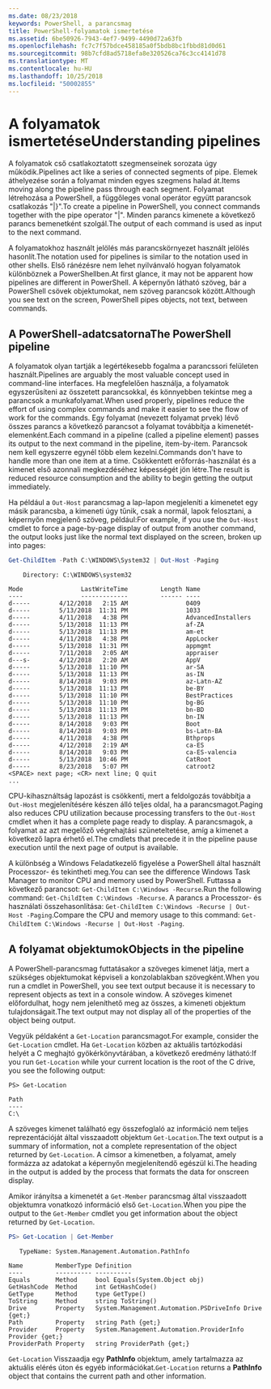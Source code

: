 ```yaml
---
ms.date: 08/23/2018
keywords: PowerShell, a parancsmag
title: PowerShell-folyamatok ismertetése
ms.assetid: 6be50926-7943-4ef7-9499-4490d72a63fb
ms.openlocfilehash: fc7c7f57bdce458185a0f5bdb8bc1fbbd81d0d61
ms.sourcegitcommit: 98b7cfd8ad5718efa8e320526ca76c3cc4141d78
ms.translationtype: MT
ms.contentlocale: hu-HU
ms.lasthandoff: 10/25/2018
ms.locfileid: "50002855"
---
```

# <a name="understanding-pipelines"></a><span data-ttu-id="09725-103">A folyamatok ismertetése</span><span class="sxs-lookup"><span data-stu-id="09725-103">Understanding pipelines</span></span>

<span data-ttu-id="09725-104">A folyamatok cső csatlakoztatott szegmenseinek sorozata úgy működik.</span><span class="sxs-lookup"><span data-stu-id="09725-104">Pipelines act like a series of connected segments of pipe.</span></span> <span data-ttu-id="09725-105">Elemek áthelyezése során a folyamat minden egyes szegmens halad át.</span><span class="sxs-lookup"><span data-stu-id="09725-105">Items moving along the pipeline pass through each segment.</span></span> <span data-ttu-id="09725-106">Folyamat létrehozása a PowerShell, a függőleges vonal operátor együtt parancsok csatlakozás "|}".</span><span class="sxs-lookup"><span data-stu-id="09725-106">To create a pipeline in PowerShell, you connect commands together with the pipe operator "|".</span></span> <span data-ttu-id="09725-107">Minden parancs kimenete a következő parancs bemenetként szolgál.</span><span class="sxs-lookup"><span data-stu-id="09725-107">The output of each command is used as input to the next command.</span></span>

<span data-ttu-id="09725-108">A folyamatokhoz használt jelölés más parancskörnyezet használt jelölés hasonlít.</span><span class="sxs-lookup"><span data-stu-id="09725-108">The notation used for pipelines is similar to the notation used in other shells.</span></span> <span data-ttu-id="09725-109">Első ránézésre nem lehet nyilvánvaló hogyan folyamatok különböznek a PowerShellben.</span><span class="sxs-lookup"><span data-stu-id="09725-109">At first glance, it may not be apparent how pipelines are different in PowerShell.</span></span> <span data-ttu-id="09725-110">A képernyőn látható szöveg, bár a PowerShell csövek objektumokat, nem szöveg parancsok között.</span><span class="sxs-lookup"><span data-stu-id="09725-110">Although you see text on the screen, PowerShell pipes objects, not text, between commands.</span></span>

## <a name="the-powershell-pipeline"></a><span data-ttu-id="09725-111">A PowerShell-adatcsatorna</span><span class="sxs-lookup"><span data-stu-id="09725-111">The PowerShell pipeline</span></span>

<span data-ttu-id="09725-112">A folyamatok olyan tartják a legértékesebb fogalma a parancssori felületen használt.</span><span class="sxs-lookup"><span data-stu-id="09725-112">Pipelines are arguably the most valuable concept used in command-line interfaces.</span></span> <span data-ttu-id="09725-113">Ha megfelelően használja, a folyamatok egyszerűsíteni az összetett parancsokkal, és könnyebben tekintse meg a parancsok a munkafolyamat.</span><span class="sxs-lookup"><span data-stu-id="09725-113">When used properly, pipelines reduce the effort of using complex commands and make it easier to see the flow of work for the commands.</span></span> <span data-ttu-id="09725-114">Egy folyamat (nevezett folyamat prvek) lévő összes parancs a következő parancsot a folyamat továbbítja a kimenetét-elemenként.</span><span class="sxs-lookup"><span data-stu-id="09725-114">Each command in a pipeline (called a pipeline element) passes its output to the next command in the pipeline, item-by-item.</span></span> <span data-ttu-id="09725-115">Parancsok nem kell egyszerre egynél több elem kezelni.</span><span class="sxs-lookup"><span data-stu-id="09725-115">Commands don't have to handle more than one item at a time.</span></span> <span data-ttu-id="09725-116">Csökkentett erőforrás-használat és a kimenet első azonnali megkezdéséhez képességét jön létre.</span><span class="sxs-lookup"><span data-stu-id="09725-116">The result is reduced resource consumption and the ability to begin getting the output immediately.</span></span>

<span data-ttu-id="09725-117">Ha például a `Out-Host` parancsmag a lap-lapon megjeleníti a kimenetet egy másik parancsba, a kimeneti úgy tűnik, csak a normál, lapok felosztani, a képernyőn megjelenő szöveg, például:</span><span class="sxs-lookup"><span data-stu-id="09725-117">For example, if you use the `Out-Host` cmdlet to force a page-by-page display of output from another command, the output looks just like the normal text displayed on the screen, broken up into pages:</span></span>

```powershell
Get-ChildItem -Path C:\WINDOWS\System32 | Out-Host -Paging
```

```Output
    Directory: C:\WINDOWS\system32

Mode                LastWriteTime         Length Name
----                -------------         ------ ----
d-----        4/12/2018   2:15 AM                0409
d-----        5/13/2018  11:31 PM                1033
d-----        4/11/2018   4:38 PM                AdvancedInstallers
d-----        5/13/2018  11:13 PM                af-ZA
d-----        5/13/2018  11:13 PM                am-et
d-----        4/11/2018   4:38 PM                AppLocker
d-----        5/13/2018  11:31 PM                appmgmt
d-----        7/11/2018   2:05 AM                appraiser
d---s-        4/12/2018   2:20 AM                AppV
d-----        5/13/2018  11:10 PM                ar-SA
d-----        5/13/2018  11:13 PM                as-IN
d-----        8/14/2018   9:03 PM                az-Latn-AZ
d-----        5/13/2018  11:13 PM                be-BY
d-----        5/13/2018  11:10 PM                BestPractices
d-----        5/13/2018  11:10 PM                bg-BG
d-----        5/13/2018  11:13 PM                bn-BD
d-----        5/13/2018  11:13 PM                bn-IN
d-----        8/14/2018   9:03 PM                Boot
d-----        8/14/2018   9:03 PM                bs-Latn-BA
d-----        4/11/2018   4:38 PM                Bthprops
d-----        4/12/2018   2:19 AM                ca-ES
d-----        8/14/2018   9:03 PM                ca-ES-valencia
d-----        5/13/2018  10:46 PM                CatRoot
d-----        8/23/2018   5:07 PM                catroot2
<SPACE> next page; <CR> next line; Q quit
...
```

<span data-ttu-id="09725-118">CPU-kihasználtság lapozást is csökkenti, mert a feldolgozás továbbítja a `Out-Host` megjelenítésére készen álló teljes oldal, ha a parancsmagot.</span><span class="sxs-lookup"><span data-stu-id="09725-118">Paging also reduces CPU utilization because processing transfers to the `Out-Host` cmdlet when it has a complete page ready to display.</span></span> <span data-ttu-id="09725-119">A parancsmagok, a folyamat az azt megelőző végrehajtási szüneteltetése, amíg a kimenet a következő lapra érhető el.</span><span class="sxs-lookup"><span data-stu-id="09725-119">The cmdlets that precede it in the pipeline pause execution until the next page of output is available.</span></span>

<span data-ttu-id="09725-120">A különbség a Windows Feladatkezelő figyelése a PowerShell által használt Processzor- és tekintheti meg.</span><span class="sxs-lookup"><span data-stu-id="09725-120">You can see the difference Windows Task Manager to monitor CPU and memory used by PowerShell.</span></span> <span data-ttu-id="09725-121">Futtassa a következő parancsot: `Get-ChildItem C:\Windows -Recurse`.</span><span class="sxs-lookup"><span data-stu-id="09725-121">Run the following command: `Get-ChildItem C:\Windows -Recurse`.</span></span> <span data-ttu-id="09725-122">A parancs a Processzor- és használati összehasonlítása: `Get-ChildItem C:\Windows -Recurse | Out-Host -Paging`.</span><span class="sxs-lookup"><span data-stu-id="09725-122">Compare the CPU and memory usage to this command: `Get-ChildItem C:\Windows -Recurse | Out-Host -Paging`.</span></span>

## <a name="objects-in-the-pipeline"></a><span data-ttu-id="09725-123">A folyamat objektumok</span><span class="sxs-lookup"><span data-stu-id="09725-123">Objects in the pipeline</span></span>

<span data-ttu-id="09725-124">A PowerShell-parancsmag futtatásakor a szöveges kimenet látja, mert a szükséges objektumokat képviseli a konzolablakban szövegként.</span><span class="sxs-lookup"><span data-stu-id="09725-124">When you run a cmdlet in PowerShell, you see text output because it is necessary to represent objects as text in a console window.</span></span> <span data-ttu-id="09725-125">A szöveges kimenet előfordulhat, hogy nem jeleníthető meg az összes, a kimeneti objektum tulajdonságait.</span><span class="sxs-lookup"><span data-stu-id="09725-125">The text output may not display all of the properties of the object being output.</span></span>

<span data-ttu-id="09725-126">Vegyük példaként a `Get-Location` parancsmagot.</span><span class="sxs-lookup"><span data-stu-id="09725-126">For example, consider the `Get-Location` cmdlet.</span></span> <span data-ttu-id="09725-127">Ha `Get-Location` közben az aktuális tartózkodási helyét a C meghajtó gyökérkönyvtárában, a következő eredmény látható:</span><span class="sxs-lookup"><span data-stu-id="09725-127">If you run `Get-Location` while your current location is the root of the C drive, you see the following output:</span></span>

```
PS> Get-Location

Path
----
C:\
```

<span data-ttu-id="09725-128">A szöveges kimenet található egy összefoglaló az információ nem teljes reprezentációját által visszaadott objektum `Get-Location`.</span><span class="sxs-lookup"><span data-stu-id="09725-128">The text output is a summary of information, not a complete representation of the object returned by `Get-Location`.</span></span> <span data-ttu-id="09725-129">A címsor a kimenetben, a folyamat, amely formázza az adatokat a képernyőn megjelenítendő egészül ki.</span><span class="sxs-lookup"><span data-stu-id="09725-129">The heading in the output is added by the process that formats the data for onscreen display.</span></span>

<span data-ttu-id="09725-130">Amikor irányítsa a kimenetét a `Get-Member` parancsmag által visszaadott objektumra vonatkozó információ első `Get-Location`.</span><span class="sxs-lookup"><span data-stu-id="09725-130">When you pipe the output to the `Get-Member` cmdlet you get information about the object returned by `Get-Location`.</span></span>

```powershell
PS> Get-Location | Get-Member
```

```Output
   TypeName: System.Management.Automation.PathInfo

Name         MemberType Definition
----         ---------- ----------
Equals       Method     bool Equals(System.Object obj)
GetHashCode  Method     int GetHashCode()
GetType      Method     type GetType()
ToString     Method     string ToString()
Drive        Property   System.Management.Automation.PSDriveInfo Drive {get;}
Path         Property   string Path {get;}
Provider     Property   System.Management.Automation.ProviderInfo Provider {get;}
ProviderPath Property   string ProviderPath {get;}
```

<span data-ttu-id="09725-131">`Get-Location` Visszaadja egy **PathInfo** objektum, amely tartalmazza az aktuális elérés úton és egyéb információkat.</span><span class="sxs-lookup"><span data-stu-id="09725-131">`Get-Location` returns a **PathInfo** object that contains the current path and other information.</span></span>
